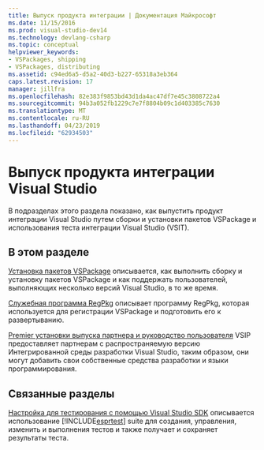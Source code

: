 ```yaml
---
title: Выпуск продукта интеграции | Документация Майкрософт
ms.date: 11/15/2016
ms.prod: visual-studio-dev14
ms.technology: devlang-csharp
ms.topic: conceptual
helpviewer_keywords:
- VSPackages, shipping
- VSPackages, distributing
ms.assetid: c94ed6a5-d5a2-40d3-b227-65318a3eb364
caps.latest.revision: 17
manager: jillfra
ms.openlocfilehash: 82e383f9853bd43d1da4ac47df7e45c3808722a4
ms.sourcegitcommit: 94b3a052fb1229c7e7f8804b09c1d403385c7630
ms.translationtype: MT
ms.contentlocale: ru-RU
ms.lasthandoff: 04/23/2019
ms.locfileid: "62934503"
---
```

# <a name="releasing-a-visual-studio-integration-product"></a>Выпуск продукта интеграции Visual Studio
В подразделах этого раздела показано, как выпустить продукт интеграции Visual Studio путем сборки и установки пакетов VSPackage и использования теста интеграции Visual Studio (VSIT).

## <a name="in-this-section"></a>В этом разделе
 [Установка пакетов VSPackage](../misc/installing-vspackages.md) описывается, как выполнить сборку и установку пакетов VSPackage и как поддержать пользователей, выполняющих несколько версий Visual Studio, в то же время.

 [Служебная программа RegPkg](../extensibility/internals/regpkg-utility.md) описывает программу RegPkg, которая используется для регистрации VSPackage и подготовить его к развертыванию.

 [Premier установки выпуска партнера и руководство пользователя](http://msdn.microsoft.com/8ee4dad7-95d3-4f2d-a8d4-3ba9a80ecae2) VSIP предоставляет партнерам с распространяемую версию Интегрированной среды разработки Visual Studio, таким образом, они могут добавить свои собственные средства разработки и языки программирования.

## <a name="related-sections"></a>Связанные разделы
 [Настройка для тестирования с помощью Visual Studio SDK](http://msdn.microsoft.com/9cf7a840-dd66-4b00-90f7-e00e40370a69) описывается использование [!INCLUDE[esprtest](../includes/esprtest-md.md)] suite для создания, управления, изменить и выполнения тестов и также получает и сохраняет результаты теста.